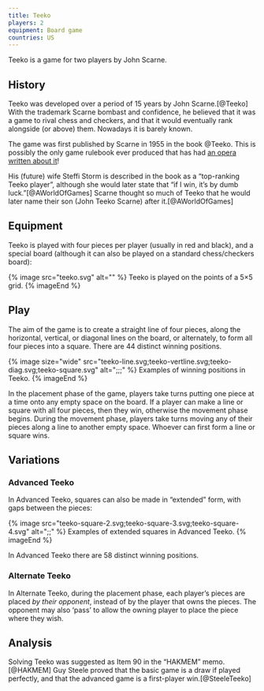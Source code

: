 ```yaml
---
title: Teeko
players: 2
equipment: Board game
countries: US
---
```


<p class="lead">Teeko is a game for two players by John Scarne.</p>

## History

Teeko was developed over a period of 15 years by John Scarne.[@Teeko] With the
trademark Scarne bombast and confidence, he believed that it was a game to rival
chess and checkers, and that it would eventually rank alongside (or above) them.
Nowadays it is barely known.

The game was first published by Scarne in 1955 in the book @Teeko. This is
possibly the only game rulebook ever produced that has had [an opera written
about it](https://www.quinapalus.com/musical.html)!

His (future) wife Steffi Storm is described in the book as a “top-ranking Teeko
player”, although she would later state that “if I win, it’s by dumb
luck.”[@AWorldOfGames] Scarne thought so much of Teeko that he would later name
their son (John Teeko Scarne) after it.[@AWorldOfGames]

## Equipment

Teeko is played with four pieces per player (usually in red and black), and a
special board (although it can also be played on a standard chess/checkers
board):

{% image 
    src="teeko.svg"
    alt="" %}
Teeko is played on the points of a 5×5 grid.
{% imageEnd %}

## Play

The aim of the game is to create a straight line of four pieces, along the
horizontal, vertical, or diagonal lines on the board, or alternately, to form
all four pieces into a square. There are 44 distinct winning positions.

{% image 
    size="wide"
    src="teeko-line.svg;teeko-vertline.svg;teeko-diag.svg;teeko-square.svg"
    alt=";;;" %}
Examples of winning positions in Teeko.
{% imageEnd %}

In the placement phase of the game, players take turns putting one piece at a
time onto any empty space on the board. If a player can make a line or square
with all four pieces, then they win, otherwise the movement phase begins. During
the movement phase, players take turns moving any of their pieces along a line
to another empty space. Whoever can first form a line or square wins.

## Variations

### Advanced Teeko

In Advanced Teeko, squares can also be made in “extended” form, with gaps between the pieces:

{% image 
    src="teeko-square-2.svg;teeko-square-3.svg;teeko-square-4.svg"
    alt=";;" %}
Examples of extended squares in Advanced Teeko.
{% imageEnd %}

In Advanced Teeko there are 58 distinct winning positions.

### Alternate Teeko

In Alternate Teeko, during the placement phase, each player’s pieces are placed
*by their opponent*, instead of by the player that owns the pieces. The
opponent may also ‘pass’ to allow the owning player to place the piece where
they wish.

## Analysis

Solving Teeko was suggested as Item 90 in the “HAKMEM” memo.[@HAKMEM] Guy Steele
proved that the basic game is a draw if played perfectly, and that the advanced
game is a first-player win.[@SteeleTeeko]
